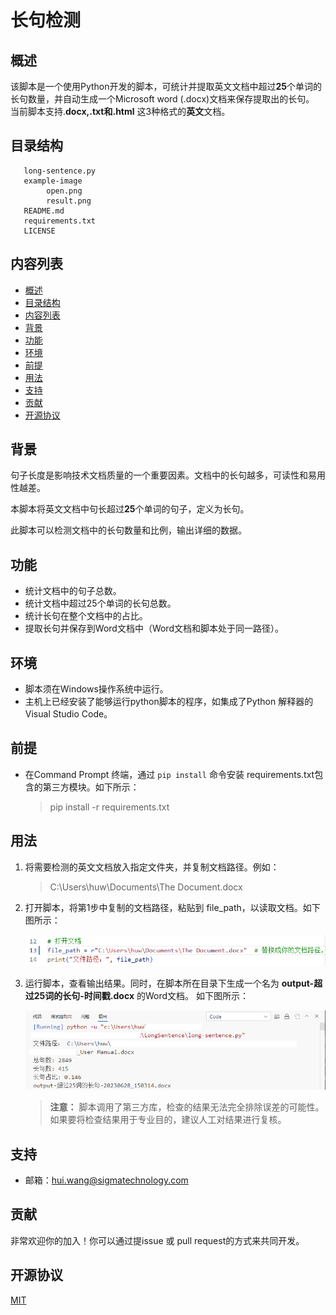 # 长句检测

## 概述

该脚本是一个使用Python开发的脚本，可统计并提取英文文档中超过**25**个单词的长句数量，并自动生成一个Microsoft word (.docx)文档来保存提取出的长句。  
当前脚本支持.**docx,.txt和.html** 这3种格式的**英文**文档。

## 目录结构
```
   long-sentence.py
   example-image
        open.png
        result.png
   README.md
   requirements.txt
   LICENSE
```

## 内容列表 
- [概述](#概述)
- [目录结构](#目录结构)
- [内容列表](#内容列表)
- [背景](#背景)
- [功能](#功能)
- [环境](#环境)
- [前提](#前提)
- [用法](#用法)
- [支持](#支持)
- [贡献](#贡献)
- [开源协议](#开源协议) 

## 背景  

句子长度是影响技术文档质量的一个重要因素。文档中的长句越多，可读性和易用性越差。  

本脚本将英文文档中句长超过**25**个单词的句子，定义为长句。  

此脚本可以检测文档中的长句数量和比例，输出详细的数据。


## 功能  

* 统计文档中的句子总数。  
* 统计文档中超过25个单词的长句总数。  
* 统计长句在整个文档中的占比。
* 提取长句并保存到Word文档中（Word文档和脚本处于同一路径）。

## 环境  
- 脚本须在Windows操作系统中运行。
- 主机上已经安装了能够运行python脚本的程序，如集成了Python 解释器的Visual Studio Code。


## 前提

- 在Command Prompt 终端，通过 `pip install` 命令安装 requirements.txt包含的第三方模块。如下所示：  

   > pip install -r requirements.txt    


## 用法 

1. 将需要检测的英文文档放入指定文件夹，并复制文档路径。例如：  

   >C:\Users\huw\Documents\The Document.docx
  

2. 打开脚本，将第1步中复制的文档路径，粘贴到 file_path，以读取文档。如下图所示：  

   ![open document](example-image/open-doc.png "open document")



   
3. 运行脚本，查看输出结果。同时，在脚本所在目录下生成一个名为 **output-超过25词的长句-时间戳.docx** 的Word文档。  如下图所示：  

   ![result](example-image/result.png "result")

  
   >**注意：** 脚本调用了第三方库，检查的结果无法完全排除误差的可能性。如果要将检查结果用于专业目的，建议人工对结果进行复核。  

## 支持

-   邮箱：hui.wang@sigmatechnology.com

## 贡献

非常欢迎你的加入！你可以通过提issue 或 pull request的方式来共同开发。

## 开源协议

[MIT](LICENSE)


